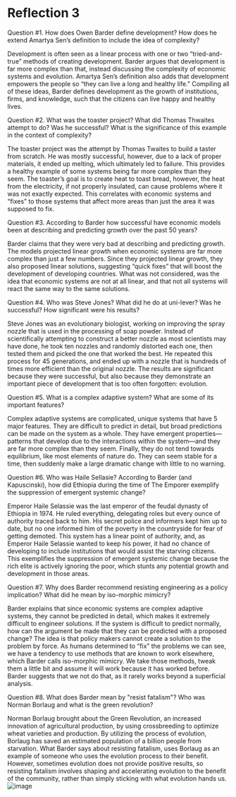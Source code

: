 # Reflection 3

Question #1. How does Owen Barder define development? How does he extend Amartya Sen’s definition to include the idea of complexity?

Development is often seen as a linear process with one or two “tried-and-true” methods of creating development.  Barder argues that development is far more complex than that, instead discussing the complexity of economic systems and evolution.  Amartya Sen’s definition also adds that development empowers the people so “they can live a long and healthy life.”  Compiling all of these ideas, Barder defines development as the growth of institutions, firms, and knowledge, such that the citizens can live happy and healthy lives.


Question #2. What was the toaster project? What did Thomas Thwaites attempt to do? Was he successful? What is the significance of this example in the context of complexity?

The toaster project was the attempt by Thomas Twaites to build a taster from scratch.  He was mostly successful, however, due to a lack of proper materials, it ended up melting, which ultimately led to failure.  This provides a healthy example of some systems being far more complex than they seem.  The toaster’s goal is to create heat to toast bread, however, the heat from the electricity, if not properly insulated, can cause problems where it was not exactly expected.  This correlates with economic systems and “fixes” to those systems that affect more areas than just the area it was supposed to fix.


Question #3. According to Barder how successful have economic models been at describing and predicting growth over the past 50 years?

Barder claims that they were very bad at describing and predicting growth.  The models projected linear growth when economic systems are far more complex than just a few numbers.  Since they projected linear growth, they also proposed linear solutions, suggesting “quick fixes” that will boost the development of developing countries.  What was not considered, was the idea that economic systems are not at all linear, and that not all systems will react the same way to the same solutions.


Question #4. Who was Steve Jones? What did he do at uni-lever? Was he successful? How significant were his results?

Steve Jones was an evolutionary biologist, working on improving the spray nozzle that is used in the processing of soap powder.  Instead of scientifically attempting to construct a better nozzle as most scientists may have done, he took ten nozzles and randomly distorted each one, then tested them and picked the one that worked the best.  He repeated this process for 45 generations, and ended up with a nozzle that is hundreds of times more efficient than the original nozzle.  The results are significant because they were successful, but also because they demonstrate an important piece of development that is too often forgotten: evolution.


Question #5. What is a complex adaptive system? What are some of its important features?

Complex adaptive systems are complicated, unique systems that have 5 major features.  They are difficult to predict in detail, but broad predictions can be made on the system as a whole.  They have emergent properties—patterns that develop due to the interactions within the system—and they are far more complex than they seem.  Finally, they do not tend towards equilibrium, like most elements of nature do.  They can seem stable for a time, then suddenly make a large dramatic change with little to no warning.


Question #6. Who was Haile Sellasie?  According to Barder (and Kapuscinski), how did Ethiopia during the time of The Emporer exemplify the suppression of emergent systemic change?

Emperor Haile Selassie was the last emperor of the feudal dynasty of Ethiopia in 1974.  He ruled everything, delegating roles but every ounce of authority traced back to him.  His secret police and informers kept him up to date, but no one informed him of the poverty in the countryside for fear of getting demoted.  This system has a linear point of authority, and, as Emperor Haile Selassie wanted to keep his power, it had no chance of developing to include institutions that would assist the starving citizens.  This exemplifies the suppression of emergent systemic change because the rich elite is actively ignoring the poor, which stunts any potential growth and development in those areas.  


Question #7. Why does Barder recommend resisting engineering as a policy implication? What did he mean by iso-morphic mimicry?

Barder explains that since economic systems are complex adaptive systems, they cannot be predicted in detail, which makes it extremely difficult to engineer solutions.  If the system is difficult to predict normally, how can the argument be made that they can be predicted with a proposed change?  The idea is that policy makers cannot create a solution to the problem by force.  As humans determined to “fix” the problems we can see, we have a tendency to use methods that are known to work elsewhere, which Barder calls iso-morphic mimicry.  We take those methods, tweak them a little bit and assume it will work because it has worked before.  Barder suggests that we not do that, as it rarely works beyond a superficial analysis.  


Question #8. What does Barder mean by "resist fatalism"? Who was Norman Borlaug and what is the green revolution?

Norman Borlaug brought about the Green Revolution, an increased innovation of agricultural production, by using crossbreeding to optimize wheat varieties and production.  By utilizing the process of evolution, Borlaug has saved an estimated population of a billion people from starvation.  What Barder says about resisting fatalism, uses Borlaug as an example of someone who uses the evolution process to their benefit.  However, sometimes evolution does not provide positive results, so resisting fatalism involves shaping and accelerating evolution to the benefit of the community, rather than simply sticking with what evolution hands us.
![image](https://user-images.githubusercontent.com/78177942/112676636-0c935c80-8e3f-11eb-8a1b-c6abdb4e1494.png)

